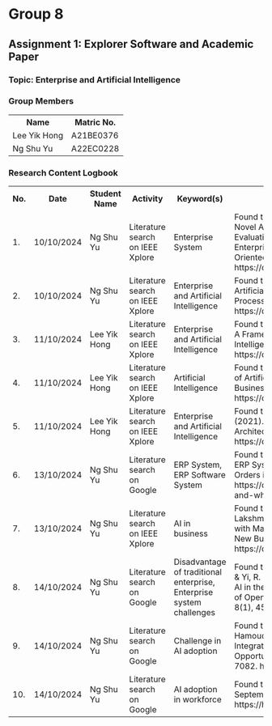 # Group 8 
<!DOCTYPE html>
<html lang="en">

<body>

<h2>Assignment 1: Explorer Software and Academic Paper</h2>

<div class="group-section">
    <h3>Topic: Enterprise and Artificial Intelligence</h3>
    <h3>Group Members</h3>
    <table>
        <tr>
            <th>Name</th>
            <th>Matric No.</th>
        </tr>
        <tr>
            <td>Lee Yik Hong</td>
            <td>A21BE0376</td>
        </tr>
        <tr>
            <td>Ng Shu Yu</td>
            <td>A22EC0228</td>
        </tr>
    </table>
</div>

<div class="logbook-section">
    <h3>Research Content Logbook</h3>
    <table>
        <tr>
            <th>No.</th>
            <th>Date</th>
            <th>Student Name</th>
            <th>Activity</th>
            <th>Keyword(s)</th>
            <th>Outcome</th>
        </tr>
        <tr>
            <td>1.</td>
            <td>10/10/2024</td>
            <td>Ng Shu Yu</td>
            <td>Literature search on IEEE Xplore</td>
            <td>Enterprise System</td>
            <td>Found the paper M.R Majedi, & Osman, K. A. (2008). A Novel Architectural Design Model for Enterprise Systems: Evaluating Enterprise Resource Planning System and Enterprise Application Integration Against Service Oriented Architecture. https://doi.org/10.1109/icpca.2008.4783558

</td>
        </tr>
        <tr>
            <td>2.</td>
            <td>10/10/2024</td>
            <td>Ng Shu Yu</td>
            <td>Literature search on IEEE Xplore</td>
            <td>Enterprise and Artificial Intelligence</td>
            <td>Found the paper Kiril Anguelov. (2021). Applications of Artificial Intelligence for Optimization of Business Processes in Enterprise Resource Planning Systems. https://doi.org/10.1109/electronica52725.2021.9513677</td>
        <tr>
 <td>3.</td>
            <td>11/10/2024</td>
            <td>Lee Yik Hong</td>
            <td>Literature search on IEEE Xplore</td>
            <td>Enterprise and Artificial Intelligence</td>
            <td>Found the paper M. A. Nortje and S. S. Grobbelaar. (2020). A Framework for the Implementation of Artificial Intelligence in Business Enterprises: A Readiness Model. https://doi.org/10.1109/ICE/ITMC49519.2020.9198436</td>
        </tr>
        <tr>
            <td>4.</td>
            <td>11/10/2024</td>
            <td>Lee Yik Hong</td>
            <td>Literature search on IEEE Xplore</td>
            <td>Artificial Intelligence</td>
            <td>Found the paper N. Singh and S. S. Chouhan. (2021). Role of Artificial Intelligence for Development of Intelligent Business Systems.
https://doi.org/10.1109/iSES52644.2021.00092 </td>
        </tr>
        <tr>
            <td>5.</td>
            <td>11/10/2024</td>
            <td>Lee Yik Hong</td>
            <td>Literature search on IEEE Xplore</td>
            <td>Enterprise and Artificial Intelligence</td>
            <td>Found the paper J. D. Rittelmeyer and K. Sandkuhl. (2021). Effects of Artificial Intelligence on Enterprise Architectures - A Structured Literature Review. https://doi.org/10.1109/EDOCW52865.2021.00042 </td>
        </tr>
        <tr>
            <td>6.</td>
            <td>13/10/2024</td>
            <td>Ng Shu Yu</td>
            <td>Literature search on Google</td>
            <td>ERP System, ERP Software System</td>
            <td>Found the article Guerrero, O. (2022, April 15). What is an ERP System and Why is it Important for Your Business? Orders in Seconds; Orders in Seconds. https://ordersinseconds.com/what-is-an-erp-system-and-why-is-it-important-for-your-business/</td>
        </tr>
        <tr>
            <td>7.</td>
            <td>13/10/2024</td>
            <td>Ng Shu Yu</td>
            <td>Literature search on IEEE Xplore</td>
            <td>AI in business</td>
            <td>Found the paper None Kafila, Swetha S, Mittal, S., Vijaya Lakshmi V, Lourens, M., & Soni, M. (2024). Combining AI with Machine Learning to Improve Decision-Making in New Business Technologies. 376, 1–5. https://doi.org/10.1109/tqcebt59414.2024.10545201</td>
        </tr>
        <tr>
            <td>8.</td>
            <td>14/10/2024</td>
            <td>Ng Shu Yu</td>
            <td>Literature search on Google</td>
            <td>Disadvantage of traditional enterprise, Enterprise system challenges</td>
            <td>Found the paper Massimo Regona, Tan Yigitcanlar, Xia, B., & Yi, R. (2022). Opportunities and Adoption Challenges of AI in the Construction Industry: A PRISMA Review. Journal of Open Innovation Technology Market and Complexity, 8(1), 45–45. https://doi.org/10.3390/joitmc8010045</td>
        </tr>
        <tr>
            <td>9.</td>
            <td>14/10/2024</td>
            <td>Ng Shu Yu</td>
            <td>Literature search on Google</td>
            <td>Challenge in AI adoption</td>
            <td>Found the paper Aldoseri, A., Al-Khalifa, K. N., & Hamouda, A. M. (2023). Re-Thinking Data Strategy and Integration for Artificial Intelligence: Concepts, Opportunities, and Challenges. Applied Sciences, 13(12), 7082. https://doi.org/10.3390/app13127082</td>
        </tr>
        <tr>
            <td>10.</td>
            <td>14/10/2024</td>
            <td>Ng Shu Yu</td>
            <td>Literature search on Google</td>
            <td>AI adoption in workforce</td>
            <td>Found the article Reskilling in the Age of AI. (2023, September). Harvard Business Review. https://hbr.org/2023/09/reskilling-in-the-age-of-ai</td>
        </tr>
    </table>
</div>

</body>
</html>
